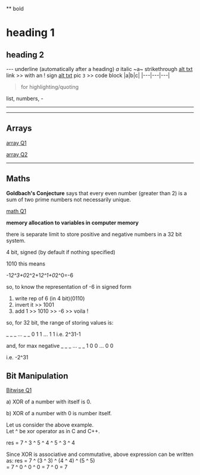 **   bold
#    heading 1
##   heading 2

---  underline (automatically after a heading)
_a_  italic
~a~  strikethrough
[alt txt](link "")  link >> with an ! sign
[alt txt](link "") pic
`
3 ` >> code block
|a|b|c|
|---|---|---|

> for highlighting/quoting

list, numbers, -

___
___


## Arrays
[array Q1](https://www.interviewbit.com/old/problems/repeat-and-missing-number-array/ "do this question by> normal sum, bit-wise and by playing with index")

[array Q2](https://www.interviewbit.com/old/problems/n3-repeat-number/ "a good logic inside, haven't understood it yet")

___

## Maths
**Goldbach's Conjecture**
says that every even number (greater than 2) is a sum of two prime numbers not necessarily unique.

[math Q1](https://www.interviewbit.com/old/problems/sum-of-pairwise-hamming-distance/ "Hamming Distance Sum")



**memory allocation to variables in computer memory**

there is separate limit to store positive and negative numbers in a 32 bit system.

4 bit, signed (by default if nothing specified)

1010
this means

-1*2^3+0*2^2+1*2^1+0*2^0=-6

so, to know the representation of -6 in signed form
1. write rep of 6 (in 4 bit)(0110)
2. invert it >> 1001
3. add 1 >> 1010 >> -6 >> voila !

so, for 32 bit, the range of storing values is:

_ _ _ ... _ _
0 1 1 ... 1 1
i.e. 2^31-1

and, for max negative
_ _ _ ... _ _
1 0 0 ... 0 0

i.e. -2^31


## Bit Manipulation
[Bitwise Q1](https://www.interviewbit.com/old/problems/single-number/ "nice logic")

a) XOR of a number with itself is 0.

b) XOR of a number with 0 is number itself.

Let us consider the above example.  
Let ^ be xor operator as in C and C++.

res = 7 ^ 3 ^ 5 ^ 4 ^ 5 ^ 3 ^ 4

Since XOR is associative and commutative, above 
expression can be written as:
res = 7 ^ (3 ^ 3) ^ (4 ^ 4) ^ (5 ^ 5)  
    = 7 ^ 0 ^ 0 ^ 0
    = 7 ^ 0
    = 7 

